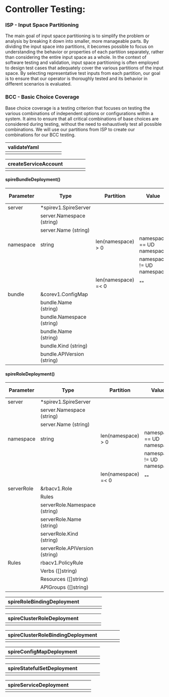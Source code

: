 # Controller Testing:
### ISP - Input Space Partitioning

The main goal of input space partitioning is to simplify the problem or analysis by breaking it down into smaller, more manageable parts. By dividing the input space into partitions, it becomes possible to focus on understanding the behavior or properties of each partition separately, rather than considering the entire input space as a whole.
In the context of software testing and validation, input space partitioning is often employed to design test cases that adequately cover the various partitions of the input space. By selecting representative test inputs from each partition, our goal is to ensure that our operator  is thoroughly tested and its behavior in different scenarios is evaluated.
### BCC - Basic Choice Coverage

Base choice coverage is a testing criterion that focuses on testing the various combinations of independent options or configurations within a system. It aims to ensure that all critical combinations of base choices are considered during testing, without the need to exhaustively test all possible combinations. We will use our partitions from ISP to create our combinations for our BCC testing.




| validateYaml  |   |   |   |   |
|---|---|---|---|---|
| | | | | |

| createServiceAccount  |   |   |   |   |
|---|---|---|---|---|
| | | | | |

#### spireBundleDeployment()
| Parameter   | Type  | Partition   | Value  | Expected Output |
|---|---|---|---|---|
| server | *spirev1.SpireServer       | | | |
|        | server.Namespace (string)  | | | |
|        | server.Name (string)       | | | |
| namespace| string | len(namespace) > 0 | namespace == UD namespace| true |
|           |       |                    | namespace != UD namespace| false |
|           |       | len(namespace) =< 0 | "" | false |
| bundle | &corev1.ConfigMap | | | |
|        | bundle.Name (string)       | | | |
|        | bundle.Namespace (string)  | | | |
|        | bundle.Name (string)       | | | |
|        | bundle.Kind (string)       | | | |
|        | bundle.APIVersion (string) | | | |

#### spireRoleDeployment()
| Parameter   | Type  | Partition   | Value  | Expected Output |
|---|---|---|---|---|
| server | *spirev1.SpireServer       | | | |
|        | server.Namespace (string)  | | | |
|        | server.Name (string)       | | | |
| namespace| string | len(namespace) > 0 | namespace == UD namespace| true |
|           |       |                    | namespace != UD namespace| false |
|           |       | len(namespace) =< 0 | "" | false |
| serverRole |  &rbacv1.Role | | | |
|        | Rules       | | | |
|        | serverRole.Namespace (string)  | | | |
|        | serverRole.Name (string)       | | | |
|        | serverRole.Kind (string)       | | | |
|        | serverRole.APIVersion (string) | | | |
| Rules  | rbacv1.PolicyRule     | | | |
|        | Verbs ([]string)  | | | |
|        | Resources ([]string)      | | | |
|        | APIGroups ([]string)       | | | |


| spireRoleBindingDeployment  |   |   |   |   |
|---|---|---|---|---|
| | | | | |

| spireClusterRoleDeployment  |   |   |   |   |
|---|---|---|---|---|
| | | | | |

| spireClusterRoleBindingDeployment  |   |   |   |   |
|---|---|---|---|---|
| | | | | |

| spireConfigMapDeployment  |   |   |   |   |
|---|---|---|---|---|
| | | | | |

| spireStatefulSetDeployment  |   |   |   |   |
|---|---|---|---|---|
| | | | | |

| spireServiceDeployment | | | | |
|---|---|---|---|---|
| | | | | |

